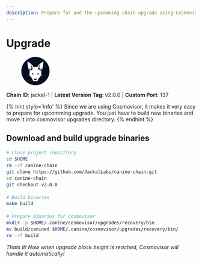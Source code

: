 ```yaml
---
description: Prepare for and the upcomming chain upgrade using Cosmovisor.
---
```


# Upgrade

<figure><img src="https://raw.githubusercontent.com/kj89/cosmos-images/main/logos/jackal.png" alt=""><figcaption></figcaption></figure>

**Chain ID**: jackal-1 | **Latest Version Tag**: v2.0.0 | **Custom Port**: 137

{% hint style='info' %}
Since we are using Cosmovisor, it makes it very easy to prepare for upcomming upgrade.
You just have to build new binaries and move it into cosmovisor upgrades directory.
{% endhint %}

## Download and build upgrade binaries

```bash
# Clone project repository
cd $HOME
rm -rf canine-chain
git clone https://github.com/JackalLabs/canine-chain.git
cd canine-chain
git checkout v2.0.0

# Build binaries
make build

# Prepare binaries for Cosmovisor
mkdir -p $HOME/.canine/cosmovisor/upgrades/recovery/bin
mv build/canined $HOME/.canine/cosmovisor/upgrades/recovery/bin/
rm -rf build
```

*Thats it! Now when upgrade block height is reached, Cosmovisor will handle it automatically!*
